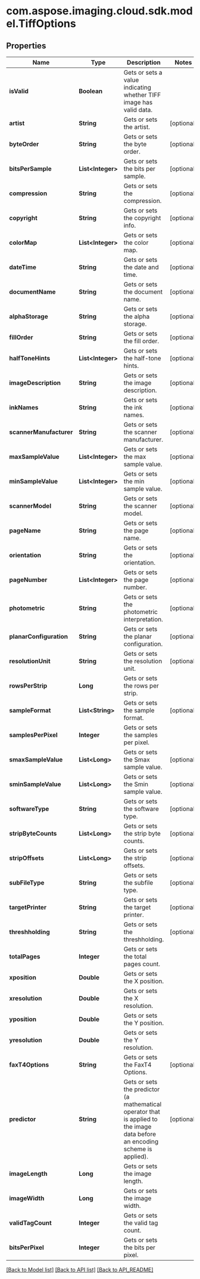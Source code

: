 
# com.aspose.imaging.cloud.sdk.model.TiffOptions

## Properties
Name | Type | Description | Notes
------------ | ------------- | ------------- | -------------
**isValid** | **Boolean** | Gets or sets a value indicating whether TIFF image has valid data. | 
**artist** | **String** | Gets or sets the artist. |  [optional]
**byteOrder** | **String** | Gets or sets the byte order. |  [optional]
**bitsPerSample** | **List&lt;Integer&gt;** | Gets or sets the bits per sample. |  [optional]
**compression** | **String** | Gets or sets the compression. |  [optional]
**copyright** | **String** | Gets or sets the copyright info. |  [optional]
**colorMap** | **List&lt;Integer&gt;** | Gets or sets the color map. |  [optional]
**dateTime** | **String** | Gets or sets the date and time. |  [optional]
**documentName** | **String** | Gets or sets the document name. |  [optional]
**alphaStorage** | **String** | Gets or sets the alpha storage. |  [optional]
**fillOrder** | **String** | Gets or sets the fill order. |  [optional]
**halfToneHints** | **List&lt;Integer&gt;** | Gets or sets the half-tone hints. |  [optional]
**imageDescription** | **String** | Gets or sets the image description. |  [optional]
**inkNames** | **String** | Gets or sets the ink names. |  [optional]
**scannerManufacturer** | **String** | Gets or sets the scanner manufacturer. |  [optional]
**maxSampleValue** | **List&lt;Integer&gt;** | Gets or sets the max sample value. |  [optional]
**minSampleValue** | **List&lt;Integer&gt;** | Gets or sets the min sample value. |  [optional]
**scannerModel** | **String** | Gets or sets the scanner model. |  [optional]
**pageName** | **String** | Gets or sets the page name. |  [optional]
**orientation** | **String** | Gets or sets the orientation. |  [optional]
**pageNumber** | **List&lt;Integer&gt;** | Gets or sets the page number. |  [optional]
**photometric** | **String** | Gets or sets the photometric interpretation. |  [optional]
**planarConfiguration** | **String** | Gets or sets the planar configuration. |  [optional]
**resolutionUnit** | **String** | Gets or sets the resolution unit. |  [optional]
**rowsPerStrip** | **Long** | Gets or sets the rows per strip. | 
**sampleFormat** | **List&lt;String&gt;** | Gets or sets the sample format. |  [optional]
**samplesPerPixel** | **Integer** | Gets or sets the samples per pixel. | 
**smaxSampleValue** | **List&lt;Long&gt;** | Gets or sets the Smax sample value. |  [optional]
**sminSampleValue** | **List&lt;Long&gt;** | Gets or sets the Smin sample value. |  [optional]
**softwareType** | **String** | Gets or sets the software type. |  [optional]
**stripByteCounts** | **List&lt;Long&gt;** | Gets or sets the strip byte counts. |  [optional]
**stripOffsets** | **List&lt;Long&gt;** | Gets or sets the strip offsets. |  [optional]
**subFileType** | **String** | Gets or sets the subfile type. |  [optional]
**targetPrinter** | **String** | Gets or sets the target printer. |  [optional]
**threshholding** | **String** | Gets or sets the threshholding. |  [optional]
**totalPages** | **Integer** | Gets or sets the total pages count. | 
**xposition** | **Double** | Gets or sets the X position. | 
**xresolution** | **Double** | Gets or sets the X resolution. | 
**yposition** | **Double** | Gets or sets the Y position. | 
**yresolution** | **Double** | Gets or sets the Y resolution. | 
**faxT4Options** | **String** | Gets or sets the FaxT4 Options. |  [optional]
**predictor** | **String** | Gets or sets the predictor (a mathematical operator that is applied to the image data before an encoding scheme is applied). |  [optional]
**imageLength** | **Long** | Gets or sets the image length. | 
**imageWidth** | **Long** | Gets or sets the image width. | 
**validTagCount** | **Integer** | Gets or sets the valid tag count. | 
**bitsPerPixel** | **Integer** | Gets or sets the bits per pixel. | 


[[Back to Model list]](API_README.md#documentation-for-models) [[Back to API list]](API_README.md#documentation-for-api-endpoints) [[Back to API_README]](API_README.md)

